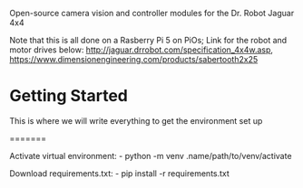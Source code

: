 Open-source camera vision and controller modules for the Dr. Robot Jaguar 4x4


Note that this is all done on a Rasberry Pi 5 on PiOs;
Link for the robot and motor drives below:
http://jaguar.drrobot.com/specification_4x4w.asp,
 https://www.dimensionengineering.com/products/sabertooth2x25

 # Getting Started

 This is where we will write everything to get the environment set up 

=======

Activate virtual environment:
    - python -m venv .name/path/to/venv/activate

Download requirements.txt:
    - pip install -r requirements.txt

